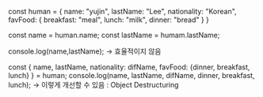 const human = {
    name: "yujin",
    lastName: "Lee",
    nationality: "Korean",
    favFood: {
        breakfast: "meal",
        lunch: "milk",
        dinner: "bread"
    }
}

const name = human.name;
const lastName = humam.lastName;

console.log(name,lastName); 
-> 효율적이지 않음

const { name, lastName, nationality: difName, favFood: {dinner, breakfast, lunch} } = human;
console.log(name, lastName, difName, dinner, breakfast, lunch);
-> 이렇게 개선할 수 있음 : Object Destructuring

